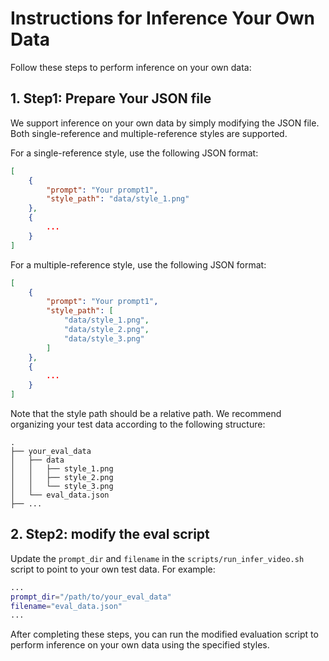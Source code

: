 # Instructions for Inference Your Own Data

Follow these steps to perform inference on your own data:

## 1. Step1: Prepare Your JSON file

We support inference on your own data by simply modifying the JSON file. Both single-reference and multiple-reference styles are supported.

For a single-reference style, use the following JSON format:

```json
[
    {
        "prompt": "Your prompt1",
        "style_path": "data/style_1.png"
    },
    {
        ...
    }
]

```


For a multiple-reference style, use the following JSON format:
```json
[
    {
        "prompt": "Your prompt1",
        "style_path": [
            "data/style_1.png",
            "data/style_2.png",
            "data/style_3.png"
        ]
    },
    {
        ...
    }
]
```

Note that the style path should be a relative path. We recommend organizing your test data according to the following structure:

```
.
├── your_eval_data
│   ├── data
│   │   ├── style_1.png
│   │   ├── style_2.png
│   │   └── style_3.png
│   └── eval_data.json
├── ...
```

## 2. Step2: modify the eval script

Update the `prompt_dir` and `filename` in the `scripts/run_infer_video.sh` script to point to your own test data. For example:
```bash
...
prompt_dir="/path/to/your_eval_data"
filename="eval_data.json"
...
```

After completing these steps, you can run the modified evaluation script to perform inference on your own data using the specified styles.